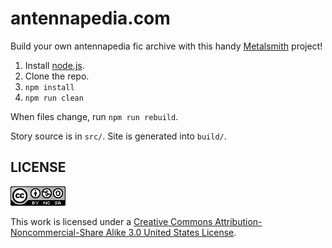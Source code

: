 # antennapedia.com

Build your own antennapedia fic archive with this handy [Metalsmith](https://github.com/segmentio/metalsmith) project!

1. Install [node.js](https://nodejs.org).
1. Clone the repo.
1. `npm install`
1. `npm run clean`

When files change, run `npm run rebuild`.

Story source is in `src/`. Site is generated into `build/`.

## LICENSE

<a rel="license" href="http://creativecommons.org/licenses/by-nc-sa/3.0/us/"><img alt="Creative Commons License" style="border-width:0" src="https://github.com/antennapedia/antennapedia.com/blob/master/static/css/creative_commons_88x31.png" /></a>

This work is licensed under a [Creative Commons Attribution-Noncommercial-Share Alike 3.0 United States License](http://creativecommons.org/licenses/by-nc-sa/3.0/us/).
